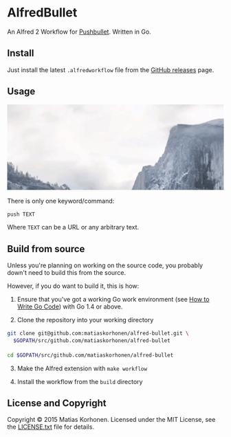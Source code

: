 # AlfredBullet

An Alfred 2 Workflow for [Pushbullet](pb). Written in Go.

[pb]: https://www.pushbullet.com/

## Install

Just install the latest `.alfredworkflow` file from the [GitHub releases][releases] page.

[releases]: https://github.com/matiaskorhonen/alfred-bullet/releases

## Usage

![AlfredBullet in action](images/AlfredBullet.gif)

There is only one keyword/command:

```
push TEXT
```

Where `TEXT` can be a URL or any arbitrary text.

## Build from source

Unless you're planning on working on the source code, you probably down't need to build this from the source.

However, if you do want to build it, this is how:

1. Ensure that you've got a working Go work environment (see [How to Write Go Code][go-how]) with Go 1.4 or above.

2. Clone the repository into your working directory

  ```sh
  git clone git@github.com:matiaskorhonen/alfred-bullet.git \
    $GOPATH/src/github.com/matiaskorhonen/alfred-bullet

  cd $GOPATH/src/github.com/matiaskorhonen/alfred-bullet
  ```

3. Make the Alfred extension with `make workflow`

4. Install the workflow from the `build` directory

[go-how]: http://golang.org/doc/code.html

## License and Copyright

Copyright © 2015 Matias Korhonen. Licensed under the MIT License, see the [LICENSE.txt](LICENSE.txt) file for details.

